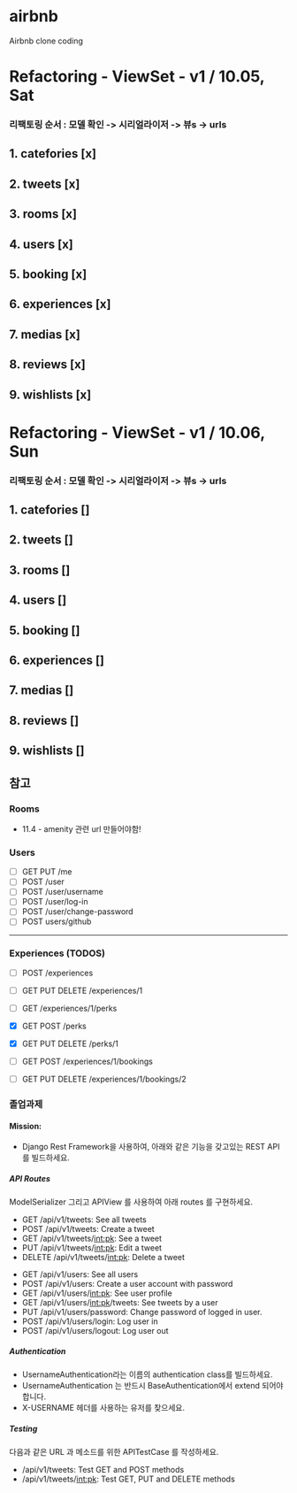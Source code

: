 # airbnb
Airbnb clone coding

# Refactoring - ViewSet - v1 / 10.05, Sat
### 리팩토링 순서 : 모델 확인 -> 시리얼라이저 -> 뷰s -> urls

## 1. catefories [x]
## 2. tweets [x]
## 3. rooms [x]
## 4. users [x]
## 5. booking [x]
## 6. experiences [x]
## 7. medias [x]
## 8. reviews [x]
## 9. wishlists [x]

# Refactoring - ViewSet - v1 / 10.06, Sun
### 리팩토링 순서 : 모델 확인 -> 시리얼라이저 -> 뷰s -> urls

## 1. catefories []
## 2. tweets []
## 3. rooms []
## 4. users []
## 5. booking []
## 6. experiences []
## 7. medias []
## 8. reviews []
## 9. wishlists []


## 참고 

### Rooms 
- 11.4 - amenity 관련 url 만들어야함! 

### Users
- [ ] GET PUT /me
- [ ] POST /user
- [ ] POST /user/username
- [ ] POST /user/log-in
- [ ] POST /user/change-password
- [ ] POST users/github

--- 

### Experiences (TODOS)

- [ ] POST /experiences
- [ ] GET PUT DELETE /experiences/1
- [ ] GET /experiences/1/perks
- [x] GET POST /perks
- [x] GET PUT DELETE /perks/1
- [ ] GET POST /experiences/1/bookings
- [ ] GET PUT DELETE /experiences/1/bookings/2


### 졸업과제

#### Mission:
- Django Rest Framework을 사용하여, 아래와 같은 기능을 갖고있는 REST API 를 빌드하세요.

##### API Routes
ModelSerializer 그리고 APIView 를 사용하여 아래 routes 를 구현하세요.
<!-- tweets -->
- GET /api/v1/tweets: See all tweets
- POST /api/v1/tweets: Create a tweet
- GET /api/v1/tweets/<int:pk>: See a tweet
- PUT /api/v1/tweets/<int:pk>: Edit a tweet
- DELETE /api/v1/tweets/<int:pk>: Delete a tweet

<!-- users -->
- GET /api/v1/users: See all users
- POST /api/v1/users: Create a user account with password
- GET /api/v1/users/<int:pk>: See user profile
- GET /api/v1/users/<int:pk>/tweets: See tweets by a user
- PUT /api/v1/users/password: Change password of logged in user.
- POST /api/v1/users/login: Log user in
- POST /api/v1/users/logout: Log user out

##### Authentication
- UsernameAuthentication라는 이름의 authentication class를 빌드하세요.
- UsernameAuthentication 는 반드시 BaseAuthentication에서 extend 되어야 합니다.
- X-USERNAME 헤더를 사용하는 유저를 찾으세요.

##### Testing
다음과 같은 URL 과 메소드를 위한 APITestCase 를 작성하세요.
- /api/v1/tweets: Test GET and POST methods
- /api/v1/tweets/<int:pk>: Test GET, PUT and DELETE methods